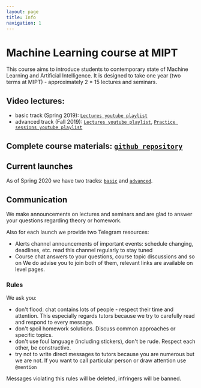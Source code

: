 ```yaml
---
layout: page
title: Info
navigation: 1
---
```


# Machine Learning course at MIPT

This course aims to introduce students to contemporary state of Machine Learning and Artificial Intelligence.
It is designed to take one year (two terms at MIPT) - approximately 2 * 15 lectures and seminars.

## Video lectures: 

* basic track (Spring 2019): [`Lectures youtube playlist`](https://www.youtube.com/playlist?list=PL4_hYwCyhAvasRqzz4w562ce0esEwS0Mt)
* advanced track (Fall 2019): [`Lectures youtube playlist`](https://www.youtube.com/playlist?list=PL4_hYwCyhAvZeq93ssEUaR47xhvs7IhJM), [`Practice sessions youtube playlist`](https://www.youtube.com/playlist?list=PL4_hYwCyhAvYvuHz_PKlEV-kOsK2bwUBg)

## Complete course materials: [`github repository`](https://github.com/ml-mipt/ml-mipt)


## Current launches

As of Spring 2020 we have two tracks: [`basic`](basic.md) and [`advanced`](advanced.md).

## Communication

We make announcements on lectures and seminars and are glad to answer your questions regarding theory or homework.

Also for each launch we provide two Telegram resourсes:
* Alerts channel
     announcements of important events: schedule changing, deadlines, etc.
     read this channel regularly to stay tuned
* Course chat
    answers to your questions, course topic discussions and so on
We do advise you to join both of them, relevant links are available on level pages.

### Rules

We ask you:
- don't flood: chat contains lots of people - respect their time and attention.
    This especially regards tutors because we try to carefully read and respond to every message.
- don't spoil homework solutions. Discuss common approaches or specific topics.
- don't use foul language (including stickers), don't be rude. Respect each other, be constructive.
- try not to write direct messages to tutors because you are numerous but we are not. If you want to call particular person or draw attention use `@mention`

Messages violating this rules will be deleted, infringers will be banned.
